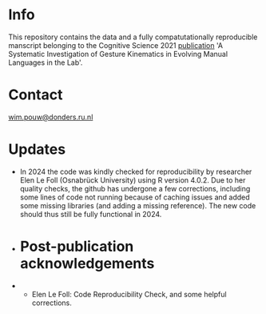 # Info
This repository contains the data and a fully compatutationally reproducible manscript belonging to the Cognitive Science 2021 [publication](https://onlinelibrary.wiley.com/doi/10.1111/cogs.13014) 'A Systematic Investigation of Gesture Kinematics in Evolving Manual Languages in the Lab'.

# Contact
wim.pouw@donders.ru.nl

# Updates
- In 2024 the code was kindly checked for reproducibility by researcher Elen Le Foll (Osnabrück University) using R version 4.0.2. Due to her quality checks, the github has undergone a few corrections, including some lines of code not running because of caching issues and added some missing libraries (and adding a missing reference). The new code should thus still be fully functional in 2024.

- # Post-publication acknowledgements
- - Elen Le Foll: Code Reproducibility Check, and some helpful corrections.
